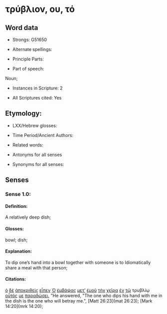 # τρύβλιον, ου, τό

<!-- Status: S2=NeedsReview -->
<!-- Lexica used for edits: BDAG, FFM, LN, A-S -->

## Word data

* Strongs: G51650

* Alternate spellings:

* Principle Parts: 

* Part of speech: 

Noun;

* Instances in Scripture: 2

* All Scriptures cited: Yes

## Etymology: 

* LXX/Hebrew glosses: 

* Time Period/Ancient Authors: 

* Related words: 

* Antonyms for all senses

* Synonyms for all senses: 

## Senses 

### Sense 1.0:

#### Definition: 

A relatively deep dish;

#### Glosses:

bowl; dish; 

#### Explanation:

To dip one’s hand into a bowl together with someone is to Idiomatically share a meal with that person;

#### Citations:

[ὁ](../G35880/01.md) [δὲ](../G11610/01.md) [ἀποκριθεὶς](../G06110/01.md) [εἶπεν](../G30040/01.md) [Ὁ](../G35880/01.md) [ἐμβάψας](../G16860/01.md) [μετ’](../G33260/01.md) [ἐμοῦ](../G14730/01.md) [τὴν](../G35880/01.md) [χεῖρα](../G54950/01.md) [ἐν](../G17220/01.md) [τῷ](../G35880/01.md) τρυβλίῳ [οὗτός](../G37780/01.md) [με](../G14730/01.md) [παραδώσει](../G38600/01.md), 
"He answered, "The one who dips his hand with me in the dish is the one who will betray me.", 
[Matt 26:23](mat 26:23);  [Mark 14:20](mrk 14:20);
